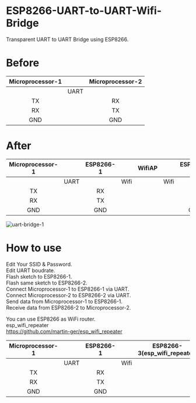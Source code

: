 # ESP8266-UART-to-UART-Wifi-Bridge

Transparent UART to UART Bridge using ESP8266.   

# Before   

|Microprocessor-1||Microprocessor-2|
|:-:|:-:|:-:|
||UART||
|TX||RX|
|RX||TX|
|GND||GND|

# After   

|Microprocessor-1||ESP8266-1||WifiAP||ESP8266-2||Microprocessor-2|
|:-:|:-:|:-:|:-:|:-:|:-:|:-:|:-:|:-:|
||UART||Wifi||Wifi||UART||
|TX||RX||||TX||RX|
|RX||TX||||RX||TX|
|GND||GND||||GND||GND|

![uart-bridge-1](https://user-images.githubusercontent.com/6020549/47716791-196bf000-dc87-11e8-94ad-6de45e3c207f.jpg)

# How to use   
Edit Your SSID & Password.   
Edit UART boudrate.   
Flash sketch to ESP8266-1.   
Flash same sketch to ESP8266-2.   
Connect Microprocessor-1 to ESP8266-1 via UART.   
Connect Microprocessor-2 to ESP8266-2 via UART.   
Send data from Microprocessor-1 to ESP8266-1.   
Receive data from ESP8266-2 to Microprocessor-2.   

You can use ESP8266 as WiFi router.   
esp_wifi_repeater   
https://github.com/martin-ger/esp_wifi_repeater   

|Microprocessor-1||ESP8266-1||ESP8266-3(esp_wifi_repeater)||ESP8266-2||Microprocessor-2|
|:-:|:-:|:-:|:-:|:-:|:-:|:-:|:-:|:-:|
||UART||Wifi||Wifi||UART||
|TX||RX||||TX||RX|
|RX||TX||||RX||TX|
|GND||GND||||GND||GND|

